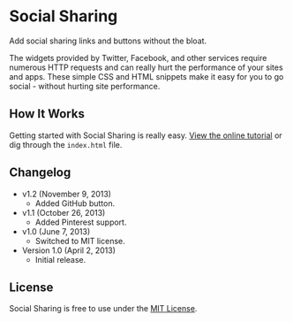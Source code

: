 # Social Sharing
Add social sharing links and buttons without the bloat.

The widgets provided by Twitter, Facebook, and other services require numerous HTTP requests and can really hurt the performance of your sites and apps. These simple CSS and HTML snippets make it easy for you to go social - without hurting site performance.

## How It Works
Getting started with Social Sharing is really easy. [View the online tutorial](http://cferdinandi.github.com/social-sharing/) or dig through the `index.html` file.

## Changelog
* v1.2 (November 9, 2013)
  * Added GitHub button.
* v1.1 (October 26, 2013)
  * Added Pinterest support.
* v1.0 (June 7, 2013)
  * Switched to MIT license.
* Version 1.0 (April 2, 2013)
  * Initial release.

## License
Social Sharing is free to use under the [MIT License](http://gomakethings.com/mit/).